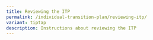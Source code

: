 ```yaml
---
title: Reviewing the ITP
permalink: /individual-transition-plan/reviewing-itp/
variant: tiptap
description: Instructions about reviewing the ITP
---
```

<p></p>